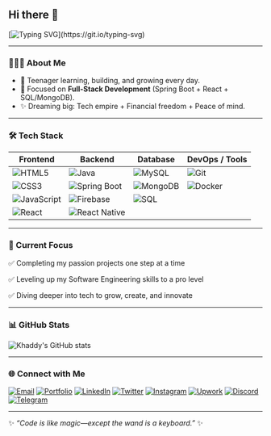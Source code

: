 ## Hi there 👋

<!-- Typing Effect -->
[![Typing SVG](https://readme-typing-svg.demolab.com?font=Fira+Code&weight=600&size=26&pause=1000&color=F7768E&width=900&lines=Hi+%F0%9F%91%8B!+I'm+Adebayo+Khadijah+(Khaddy);Full-Stack+Engineer+%26+tech+enthusiast;Coding+my+way+to+a+tech+empire+🚀;Building+cool+projects+one+line+at+a+time!)](https://git.io/typing-svg)

---

### 👩🏽‍💻 About Me  
- 🌱 Teenager learning, building, and growing every day.
- 🎯 Focused on **Full-Stack Development** (Spring Boot + React + SQL/MongoDB).  
- ✨ Dreaming big: Tech empire + Financial freedom + Peace of mind.  

---

### 🛠️ Tech Stack  

| Frontend | Backend | Database | DevOps / Tools |
|----------|---------|----------|----------------|
| ![HTML5](https://img.shields.io/badge/HTML5-E34F26?style=for-the-badge&logo=html5&logoColor=white) | ![Java](https://img.shields.io/badge/Java-ED8B00?style=for-the-badge&logo=openjdk&logoColor=white) | ![MySQL](https://img.shields.io/badge/MySQL-005C84?style=for-the-badge&logo=mysql&logoColor=white) | ![Git](https://img.shields.io/badge/Git-F05032?style=for-the-badge&logo=git&logoColor=white) |
| ![CSS3](https://img.shields.io/badge/CSS3-1572B6?style=for-the-badge&logo=css3&logoColor=white) | ![Spring Boot](https://img.shields.io/badge/Spring%20Boot-6DB33F?style=for-the-badge&logo=springboot&logoColor=white) | ![MongoDB](https://img.shields.io/badge/MongoDB-4EA94B?style=for-the-badge&logo=mongodb&logoColor=white) | ![Docker](https://img.shields.io/badge/Docker-2496ED?style=for-the-badge&logo=docker&logoColor=white) |
| ![JavaScript](https://img.shields.io/badge/JavaScript-F7DF1E?style=for-the-badge&logo=javascript&logoColor=black) | ![Firebase](https://img.shields.io/badge/Firebase-FFCA28?style=for-the-badge&logo=firebase&logoColor=black) |![SQL](https://img.shields.io/badge/SQL-003B57?style=for-the-badge&logo=sqlite&logoColor=white) |
| ![React](https://img.shields.io/badge/React-20232A?style=for-the-badge&logo=react&logoColor=61DAFB) | ![React Native](https://img.shields.io/badge/React_Native-20232A?style=for-the-badge&logo=react&logoColor=61DAFB) | 

---

### 🚀 Current Focus  
✅ Completing my passion projects one step at a time

✅ Leveling up my Software Engineering skills to a pro level

✅ Diving deeper into tech to grow, create, and innovate

---

### 📊 GitHub Stats  
![Khaddy's GitHub stats](https://github-readme-stats.vercel.app/api?username=KhaddyX&show_icons=true&theme=radical)  

---

### 🌐 Connect with Me  

[![Email](https://img.shields.io/badge/Email-D14836?style=for-the-badge&logo=gmail&logoColor=white)](mailto:adebayokhaddy@gmail.com)
[![Portfolio](https://img.shields.io/badge/Portfolio-0D9488?style=for-the-badge&logo=globe&logoColor=white)](https://khaddyx.github.io/KhaddyX-Portfolio/)
[![LinkedIn](https://img.shields.io/badge/LinkedIn-0A66C2?style=for-the-badge&logo=linkedin&logoColor=white)](https://linkedin.com/in/khadija-adebayo)
[![Twitter](https://img.shields.io/badge/Twitter-1DA1F2?style=for-the-badge&logo=twitter&logoColor=white)](https://twitter.com/devKhaddy)
[![Instagram](https://img.shields.io/badge/Instagram-E4405F?style=for-the-badge&logo=instagram&logoColor=white)](https://instagram.com/devkhaddy)
[![Upwork](https://img.shields.io/badge/Upwork-6fda44?style=for-the-badge&logo=upwork&logoColor=white)](https://www.upwork.com/freelancers/~YOUR-ID)
[![Discord](https://img.shields.io/badge/Discord-5865F2?style=for-the-badge&logo=discord&logoColor=white)](https://discord.gg/iam.khaddy)
[![Telegram](https://img.shields.io/badge/Telegram-0088cc?style=for-the-badge&logo=telegram&logoColor=white)](https://t.me/KhaddyX)



---

✨ *“Code is like magic—except the wand is a keyboard.”* ✨




